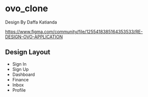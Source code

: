 # ovo_clone

Design By Daffa Katianda

<https://www.figma.com/community/file/1255418385164353533/RE-DESIGN-OVO-APPLICATION>

## Design Layout

- Sign In
- Sign Up
- Dashboard
- Finance
- Inbox
- Profile
